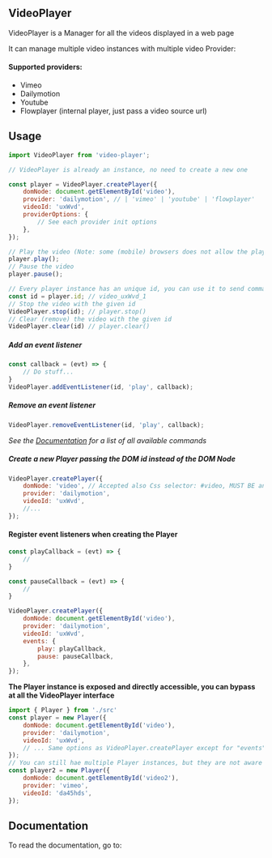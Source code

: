 ## VideoPlayer

VideoPlayer is a Manager for all the videos displayed in a web page

It can manage multiple video instances with multiple video Provider:

#### Supported providers:
* Vimeo
* Dailymotion
* Youtube
* Flowplayer (internal player, just pass a video source url)

## Usage
```javascript
import VideoPlayer from 'video-player';

// VideoPlayer is already an instance, no need to create a new one

const player = VideoPlayer.createPlayer({
    domNode: document.getElementById('video'),
    provider: 'dailymotion', // | 'vimeo' | 'youtube' | 'flowplayer'
    videoId: 'uxWvd',
    providerOptions: {
        // See each provider init options
    },
});

// Play the video (Note: some (mobile) browsers does not allow the play before a user interaction)
player.play();
// Pause the video
player.pause();

// Every player instance has an unique id, you can use it to send command from the VideoPlayer class
const id = player.id; // video_uxWvd_1
// Stop the video with the given id
VideoPlayer.stop(id); // player.stop()
// Clear (remove) the video with the given id
VideoPlayer.clear(id) // player.clear()

```
##### Add an event listener
```javascript
const callback = (evt) => {
    // Do stuff...
}
VideoPlayer.addEventListener(id, 'play', callback);
```
##### Remove an event listener
```javascript
VideoPlayer.removeEventListener(id, 'play', callback);
```

*See the [Documentation](#documentation) for a list of all available commands*

##### Create a new Player passing the DOM id instead of the DOM Node
```javascript
VideoPlayer.createPlayer({
    domNode: 'video', // Accepted also Css selector: #video, MUST BE an ID
    provider: 'dailymotion',
    videoId: 'uxWvd',
    //...
});
```

#### Register event listeners when creating the Player
```javascript
const playCallback = (evt) => {
    //
}

const pauseCallback = (evt) => {
    //
}

VideoPlayer.createPlayer({
    domNode: document.getElementById('video'),
    provider: 'dailymotion',
    videoId: 'uxWvd',
    events: {
        play: playCallback,
        pause: pauseCallback,
    },
});
```

**The Player instance is exposed and directly accessible, you can bypass at all the VideoPlayer interface**

```javascript
import { Player } from './src'
const player = new Player({
    domNode: document.getElementById('video'),
    provider: 'dailymotion',
    videoId: 'uxWvd',
    // ... Same options as VideoPlayer.createPlayer except for "events" (not supported here)
});
// You can still hae multiple Player instances, but they are not aware of each other
const player2 = new Player({
    domNode: document.getElementById('video2'),
    provider: 'vimeo',
    videoId: 'da45hds',
});
```

## Documentation
To read the documentation, go to:
 
